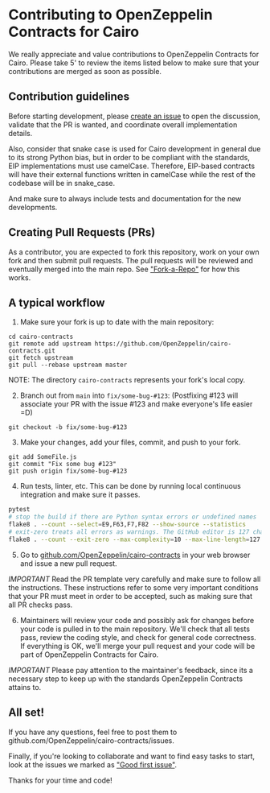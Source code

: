 Contributing to OpenZeppelin Contracts for Cairo
=======

We really appreciate and value contributions to OpenZeppelin Contracts for Cairo. Please take 5' to review the items listed below to make sure that your contributions are merged as soon as possible.

## Contribution guidelines

Before starting development, please [create an issue](https://github.com/OpenZeppelin/cairo-contracts/issues/new/choose) to open the discussion, validate that the PR is wanted, and coordinate overall implementation details.

Also, consider that snake case is used for Cairo development in general due to its strong Python bias, but in order to be compliant with the standards, EIP implementations must use camelCase. Therefore, EIP-based contracts will have their external functions written in camelCase while the rest of the codebase will be in snake_case. 

And make sure to always include tests and documentation for the new developments.

## Creating Pull Requests (PRs)

As a contributor, you are expected to fork this repository, work on your own fork and then submit pull requests. The pull requests will be reviewed and eventually merged into the main repo. See ["Fork-a-Repo"](https://help.github.com/articles/fork-a-repo/) for how this works.

## A typical workflow

1) Make sure your fork is up to date with the main repository:

```
cd cairo-contracts
git remote add upstream https://github.com/OpenZeppelin/cairo-contracts.git
git fetch upstream
git pull --rebase upstream master
```
NOTE: The directory `cairo-contracts` represents your fork's local copy.

2) Branch out from `main` into `fix/some-bug-#123`:
(Postfixing #123 will associate your PR with the issue #123 and make everyone's life easier =D)
```
git checkout -b fix/some-bug-#123
```

3) Make your changes, add your files, commit, and push to your fork.

```
git add SomeFile.js
git commit "Fix some bug #123"
git push origin fix/some-bug-#123
```

4) Run tests, linter, etc. This can be done by running local continuous integration and make sure it passes.

```bash
pytest
# stop the build if there are Python syntax errors or undefined names
flake8 . --count --select=E9,F63,F7,F82 --show-source --statistics
# exit-zero treats all errors as warnings. The GitHub editor is 127 chars wide
flake8 . --count --exit-zero --max-complexity=10 --max-line-length=127 --statistics
```

5) Go to [github.com/OpenZeppelin/cairo-contracts](https://github.com/OpenZeppelin/cairo-contracts) in your web browser and issue a new pull request.

*IMPORTANT* Read the PR template very carefully and make sure to follow all the instructions. These instructions
refer to some very important conditions that your PR must meet in order to be accepted, such as making sure that all PR checks pass.

6) Maintainers will review your code and possibly ask for changes before your code is pulled in to the main repository. We'll check that all tests pass, review the coding style, and check for general code correctness. If everything is OK, we'll merge your pull request and your code will be part of OpenZeppelin Contracts for Cairo.

*IMPORTANT* Please pay attention to the maintainer's feedback, since its a necessary step to keep up with the standards OpenZeppelin Contracts attains to.

## All set!

If you have any questions, feel free to post them to github.com/OpenZeppelin/cairo-contracts/issues.

Finally, if you're looking to collaborate and want to find easy tasks to start, look at the issues we marked as ["Good first issue"](https://github.com/OpenZeppelin/cairo-contracts/labels/good%20first%20issue).

Thanks for your time and code!


